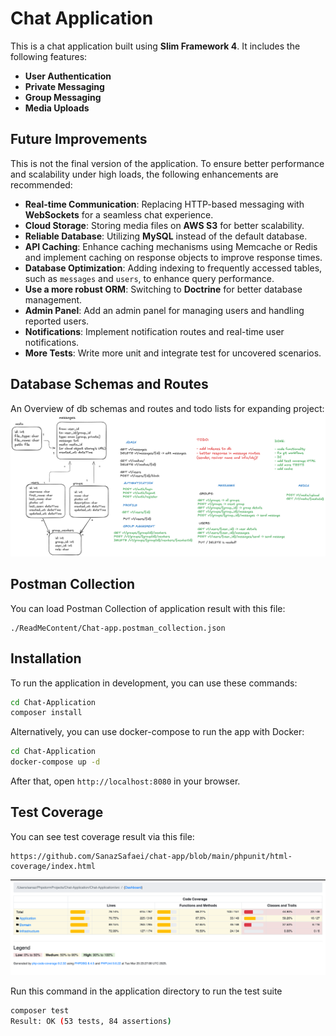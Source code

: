 # Chat Application

This is a chat application built using **Slim Framework 4**. It includes the following features:

- **User Authentication**
- **Private Messaging**
- **Group Messaging**
- **Media Uploads**

## Future Improvements

This is not the final version of the application. To ensure better performance and scalability under high loads, the following enhancements are recommended:

- **Real-time Communication**: Replacing HTTP-based messaging with **WebSockets** for a seamless chat experience.
- **Cloud Storage**: Storing media files on **AWS S3** for better scalability.
- **Reliable Database**: Utilizing **MySQL** instead of the default database.
- **API Caching**: Enhance caching mechanisms using Memcache or Redis and implement caching on response objects to improve response times.
- **Database Optimization**: Adding indexing to frequently accessed tables, such as `messages` and `users`, to enhance query performance.
- **Use a more robust ORM**: Switching to **Doctrine** for better database management.
- **Admin Panel**: Add an admin panel for managing users and handling reported users.
- **Notifications**: Implement notification routes and real-time user notifications.
- **More Tests**: Write more unit and integrate test for uncovered scenarios.

## Database Schemas and Routes
An Overview of db schemas and routes and todo lists for expanding project:
![Chat Application Logo](ReadMeContent/chat-app-diagram.png)

## Postman Collection
 You can load Postman Collection of application result with this file:
```
./ReadMeContent/Chat-app.postman_collection.json
```

## Installation

To run the application in development, you can use these commands:

```bash
cd Chat-Application
composer install
```

Alternatively, you can use docker-compose to run the app with Docker:
```bash
cd Chat-Application
docker-compose up -d
```
After that, open `http://localhost:8080` in your browser.

## Test Coverage
You can see test coverage result via this file:
```
https://github.com/SanazSafaei/chat-app/blob/main/phpunit/html-coverage/index.html
```
![Chat Application Logo](ReadMeContent/test-coverage-result.png)

Run this command in the application directory to run the test suite

```bash
composer test
Result: OK (53 tests, 84 assertions)
```